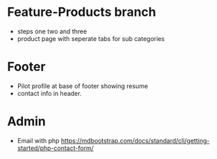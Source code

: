 #  Feature-Products  branch
* steps one two and three
* product page with  seperate  tabs for sub categories

# Footer
* Pilot profile at base of footer showing resume
* contact info in header. 



# Admin
* Email with php https://mdbootstrap.com/docs/standard/cli/getting-started/php-contact-form/
